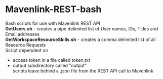 # Mavenlink-REST-bash
Bash scripts for use with Mavenlink REST API<br>
<b>GetUsers.sh</b> - creates a pipe delimited list of User names, IDs, Titles and Email addresses<br>
<b>GetWorkspaceResourceSkills.sh</b> - creates a comma delimited list of all Resource Requests<br>
Script dependent on<br>
- access token in a file called token.txt<br>
- output subdirectory called "output"<br>
scripts leave behind a .json file from the REST API call to Mavenlink
